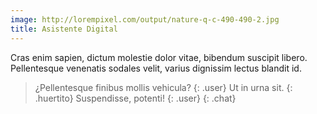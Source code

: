 ```yaml
---
image: http://lorempixel.com/output/nature-q-c-490-490-2.jpg
title: Asistente Digital
---
```

Cras enim sapien, dictum molestie dolor vitae, bibendum suscipit libero. Pellentesque venenatis sodales velit, varius dignissim lectus blandit id.

> ¿Pellentesque finibus mollis vehicula?
> {: .user}
> Ut in urna sit.
> {: .huertito}
> Suspendisse, potenti!
> {: .user}
{: .chat}

